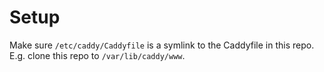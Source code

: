 # Setup

Make sure `/etc/caddy/Caddyfile` is a symlink to the Caddyfile in this repo.
E.g. clone this repo to `/var/lib/caddy/www`.
